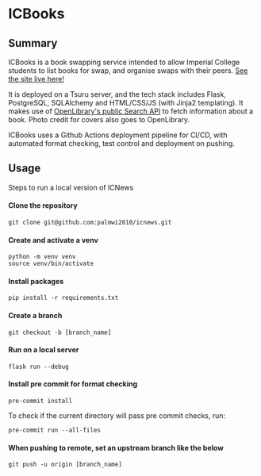 # ICBooks

## Summary
ICBooks is a book swapping service intended to allow Imperial College students to list books for swap, and organise swaps with their peers. [See the site live here!](https://icbooks.impaas.uk/)

It is deployed on a Tsuru server, and the tech stack includes Flask, PostgreSQL, SQLAlchemy and HTML/CSS/JS (with Jinja2 templating). It makes use of [OpenLibrary's public Search API](https://openlibrary.org/dev/docs/api/search) to fetch information about a book. Photo credit for covers also goes to OpenLibrary. 

ICBooks uses a Github Actions deployment pipeline for CI/CD, with automated format checking, test control and deployment on pushing.

## Usage

Steps to run a local version of ICNews

#### Clone the repository
```
git clone git@github.com:palmwi2010/icnews.git
```

#### Create and activate a venv
```
python -m venv venv
source venv/bin/activate
```
#### Install packages
```
pip install -r requirements.txt
```

#### Create a branch
```
git checkout -b [branch_name]
```

#### Run on a local server
```
flask run --debug
```

#### Install pre commit for format checking
```
pre-commit install
```
To check if the current directory will pass pre commit checks, run:
```
pre-commit run --all-files
```

#### When pushing to remote, set an upstream branch like the below
```
git push -u origin [branch_name]
```
